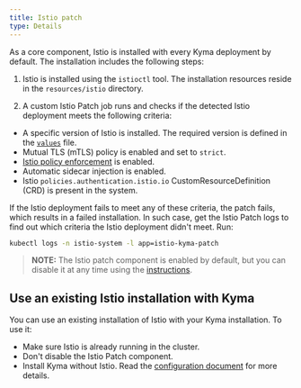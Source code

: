 ```yaml
---
title: Istio patch
type: Details
---
```


As a core component, Istio is installed with every Kyma deployment by default. The installation includes the following steps:

1. Istio is installed using the `istioctl` tool. The installation resources reside in the `resources/istio` directory.

2. A custom Istio Patch job runs and checks if the detected Istio deployment meets the following criteria:
  - A specific version of Istio is installed. The required version is defined in the [`values`](https://github.com/kyma-project/kyma/blob/master/resources/istio-kyma-patch/values.yaml) file.
  - Mutual TLS (mTLS) policy is enabled and set to `strict`.
  - [Istio policy enforcement](https://istio.io/docs/tasks/policy-enforcement/enabling-policy/) is enabled.
  - Automatic sidecar injection is enabled.
  - Istio `policies.authentication.istio.io` CustomResourceDefinition (CRD) is present in the system.

If the Istio deployment fails to meet any of these criteria, the patch fails, which results in a failed installation. In such case, get the Istio Patch logs to find out which criteria the Istio deployment didn't meet. Run:

```bash
kubectl logs -n istio-system -l app=istio-kyma-patch
```

>**NOTE:** The Istio patch component is enabled by default, but you can disable it at any time using the [instructions](/root/kyma/#configuration-custom-component-installation).

## Use an existing Istio installation with Kyma

You can use an existing installation of Istio with your Kyma installation. To use it:

* Make sure Istio is already running in the cluster.
* Don't disable the Istio Patch component.
* Install Kyma without Istio. Read the [configuration document](/root/kyma/#configuration-custom-component-installation) for more details.
